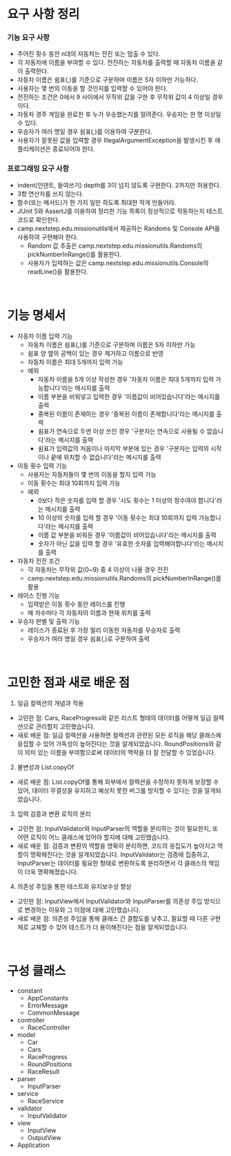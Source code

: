# 요구 사항 정리
### 기능 요구 사항
- 주어진 횟수 동안 n대의 자동차는 전진 또는 멈출 수 있다.
- 각 자동차에 이름을 부여할 수 있다. 전진하는 자동차를 출력할 때 자동차 이름을 같이 출력한다.
- 자동차 이름은 쉼표(,)를 기준으로 구분하며 이름은 5자 이하만 가능하다.
- 사용자는 몇 번의 이동을 할 것인지를 입력할 수 있어야 한다. 
- 전진하는 조건은 0에서 9 사이에서 무작위 값을 구한 후 무작위 값이 4 이상일 경우이다. 
- 자동차 경주 게임을 완료한 후 누가 우승했는지를 알려준다. 우승자는 한 명 이상일 수 있다. 
- 우승자가 여러 명일 경우 쉼표(,)를 이용하여 구분한다. 
- 사용자가 잘못된 값을 입력할 경우 IllegalArgumentException을 발생시킨 후 애플리케이션은 종료되어야 한다.

### 프로그래밍 요구 사항
- indent(인덴트, 들여쓰기) depth를 3이 넘지 않도록 구현한다. 2까지만 허용한다.
- 3항 연산자를 쓰지 않는다.
- 함수(또는 메서드)가 한 가지 일만 하도록 최대한 작게 만들어라.
- JUnit 5와 AssertJ를 이용하여 정리한 기능 목록이 정상적으로 작동하는지 테스트 코드로 확인한다.
- camp.nextstep.edu.missionutils에서 제공하는 Randoms 및 Console API를 사용하여 구현해야 한다. 
  - Random 값 추출은 camp.nextstep.edu.missionutils.Randoms의 pickNumberInRange()를 활용한다. 
  - 사용자가 입력하는 값은 camp.nextstep.edu.missionutils.Console의 readLine()을 활용한다.

<br>

# 기능 명세서
- 자동차 이름 입력 기능
  - 자동차 이름은 쉼표(,)를 기준으로 구분하며 이름은 5자 이하만 가능
  - 쉼표 양 옆의 공백이 있는 경우 제거하고 이름으로 반영
  - 자동차 이름은 최대 5개까지 입력 가능
  - 예외
    - 자동차 이름을 5개 이상 작성한 경우 '자동차 이름은 최대 5개까지 입력 가능합니다'라는 메시지를 출력
    - 이름 부분을 비워넣고 입력한 경우 '이름값이 비어있습니다'라는 메시지를 출력
    - 중복된 이름이 존재하는 경우 '중복된 이름이 존재합니다'라는 메시지를 출력
    - 쉼표가 연속으로 두번 이상 쓰인 경우 '구분자는 연속으로 사용될 수 없습니다'라는 메시지를 출력
    - 쉼표가 입력값의 처음이나 마지막 부분에 있는 경우 '구분자는 입력의 시작이나 끝에 위치할 수 없습니다'라는 메시지를 출력
- 이동 횟수 입력 기능
  - 사용자는 자동차들이 몇 번의 이동을 할지 입력 가능
  - 이동 횟수는 최대 10회까지 입력 가능
  - 예외
    - 0보다 작은 숫자를 입력 할 경우 '시도 횟수는 1 이상의 정수여야 합니다'라는 메시지를 출력
    - 10 이상의 숫자를 입력 할 경우 '이동 횟수는 최대 10회까지 입력 가능합니다'라는 메시지를 출력
    - 이름 값 부분을 비워둔 경우 '이름값이 비어있습니다'라는 메시지를 출력
    - 숫자가 아닌 값을 입력 할 경우 '유효한 숫자를 입력해야합니다'라는 메시지를 출력
- 자동차 전진 조건
  - 각 자동차는 무작위 값(0~9) 중 4 이상이 나올 경우 전진
  - camp.nextstep.edu.missionutils.Randoms의 pickNumberInRange()를 활용
- 레이스 진행 기능
  - 입력받은 이동 횟수 동안 레이스를 진행
  - 매 차수마다 각 자동차의 이름과 현재 위치를 출력
- 우승자 판별 및 출력 기능 
  - 레이스가 종료된 후 가장 멀리 이동한 자동차를 우승자로 출력
  - 우승자가 여러 명일 경우 쉼표(,)로 구분하여 출력

<br>

# 고민한 점과 새로 배운 점
1. 일급 컬렉션의 개념과 적용
- 고민한 점: Cars, RaceProgress와 같은 리스트 형태의 데이터를 어떻게 일급 컬렉션으로 관리할지 고민했습니다.
- 새로 배운 점: 일급 컬렉션을 사용하면 컬렉션과 관련된 모든 로직을 해당 클래스에 응집할 수 있어 가독성이 높아진다는 것을 알게되었습니다. RoundPositions와 같이 의미 있는 이름을 부여함으로써 데이터의 맥락을 더 잘 전달할 수 있었습니다.

2. 불변성과 List.copyOf
- 새로 배운 점: List.copyOf를 통해 외부에서 컬렉션을 수정하지 못하게 보장할 수 있어, 데이터 무결성을 유지하고 예상치 못한 버그를 방지할 수 있다는 것을 알게되었습니다.

3. 입력 검증과 변환 로직의 분리
- 고민한 점: InputValidator와 InputParser의 역할을 분리하는 것이 필요한지, 또 어떤 로직이 어느 클래스에 있어야 할지에 대해 고민했습니다.
- 새로 배운 점: 검증과 변환의 역할을 명확히 분리하면, 코드의 응집도가 높아지고 역할이 명확해진다는 것을 알게되었습니다. InputValidator는 검증에 집중하고, InputParser는 데이터를 필요한 형태로 변환하도록 분리하면서 각 클래스의 책임이 더욱 명확해졌습니다.

4. 의존성 주입을 통한 테스트와 유지보수성 향상
- 고민한 점: InputView에서 InputValidator와 InputParser를 의존성 주입 방식으로 변경하는 이유와 그 이점에 대해 고민했습니다.
- 새로 배운 점: 의존성 주입을 통해 클래스 간 결합도를 낮추고, 필요할 때 다른 구현체로 교체할 수 있어 테스트가 더 용이해진다는 점을 알게되었습니다.

<br>

# 구성 클래스
- constant
  - AppConstants
  - ErrorMessage
  - CommonMessage
- controller
  - RaceController
- model
  - Car
  - Cars
  - RaceProgress
  - RoundPositions
  - RaceResult
- parser
  - InputParser
- service
  - RaceService
- validator
  - InputValidator
- view
  - InputView
  - OutputView
- Application